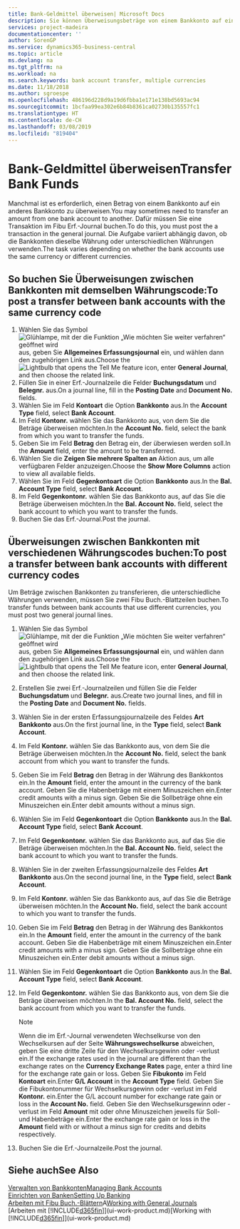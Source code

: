 ```yaml
---
title: Bank-Geldmittel überweisen| Microsoft Docs
description: Sie können Überweisungsbeträge von einem Bankkonto auf ein anders übertragen, einschliesslich verschiedene Währungen, indem Sie die Transaktion im Fibu Erf.-Journal buchen.
services: project-madeira
documentationcenter: ''
author: SorenGP
ms.service: dynamics365-business-central
ms.topic: article
ms.devlang: na
ms.tgt_pltfrm: na
ms.workload: na
ms.search.keywords: bank account transfer, multiple currencies
ms.date: 11/18/2018
ms.author: sgroespe
ms.openlocfilehash: 486196d228d9a19d6fbba1e171e138bd5693ac94
ms.sourcegitcommit: 1bcfaa99ea302e6b84b8361ca02730b135557fc1
ms.translationtype: HT
ms.contentlocale: de-CH
ms.lasthandoff: 03/08/2019
ms.locfileid: "819404"
---
```

# <a name="transfer-bank-funds"></a><span data-ttu-id="08457-103">Bank-Geldmittel überweisen</span><span class="sxs-lookup"><span data-stu-id="08457-103">Transfer Bank Funds</span></span>
<span data-ttu-id="08457-104">Manchmal ist es erforderlich, einen Betrag von einem Bankkonto auf ein anderes Bankkonto zu überweisen.</span><span class="sxs-lookup"><span data-stu-id="08457-104">You may sometimes need to transfer an amount from one bank account to another.</span></span> <span data-ttu-id="08457-105">Dafür müssen Sie eine Transaktion im Fibu Erf.-Journal buchen.</span><span class="sxs-lookup"><span data-stu-id="08457-105">To do this, you must post the a transaction in the general journal.</span></span> <span data-ttu-id="08457-106">Die Aufgabe variiert abhängig davon, ob die Bankkonten dieselbe Währung oder unterschiedlichen Währungen verwenden.</span><span class="sxs-lookup"><span data-stu-id="08457-106">The task varies depending on whether the bank accounts use the same currency or different currencies.</span></span>

## <a name="to-post-a-transfer-between-bank-accounts-with-the-same-currency-code"></a><span data-ttu-id="08457-107">So buchen Sie Überweisungen zwischen Bankkonten mit demselben Währungscode:</span><span class="sxs-lookup"><span data-stu-id="08457-107">To post a transfer between bank accounts with the same currency code</span></span>
1. <span data-ttu-id="08457-108">Wählen Sie das Symbol ![Glühlampe, mit der die Funktion „Wie möchten Sie weiter verfahren“ geöffnet wird](media/ui-search/search_small.png "Wie möchten Sie weiter verfahren?") aus, geben Sie **Allgemeines Erfassungsjournal** ein, und wählen dann den zugehörigen Link aus.</span><span class="sxs-lookup"><span data-stu-id="08457-108">Choose the ![Lightbulb that opens the Tell Me feature](media/ui-search/search_small.png "Tell me what you want to do") icon, enter **General Journal**, and then choose the related link.</span></span>
2. <span data-ttu-id="08457-109">Füllen Sie in einer Erf.-Journalzeile die Felder **Buchungsdatum** und **Belegnr.** aus.</span><span class="sxs-lookup"><span data-stu-id="08457-109">On a journal line, fill in the **Posting Date** and **Document No.** fields.</span></span>
3. <span data-ttu-id="08457-110">Wählen Sie im Feld **Kontoart** die Option **Bankkonto** aus.</span><span class="sxs-lookup"><span data-stu-id="08457-110">In the **Account Type** field, select **Bank Account**.</span></span>
4. <span data-ttu-id="08457-111">Im Feld **Kontonr.** wählen Sie das Bankkonto aus, von dem Sie die Beträge überweisen möchten.</span><span class="sxs-lookup"><span data-stu-id="08457-111">In the **Account No.** field, select the bank from which you want to transfer the funds.</span></span>
5. <span data-ttu-id="08457-112">Geben Sie im Feld **Betrag** den Betrag ein, der überwiesen werden soll.</span><span class="sxs-lookup"><span data-stu-id="08457-112">In the **Amount** field, enter the amount to be transferred.</span></span>
6. <span data-ttu-id="08457-113">Wählen Sie die **Zeigen Sie mehrere Spalten an** Aktion aus, um alle verfügbaren Felder anzuzeigen.</span><span class="sxs-lookup"><span data-stu-id="08457-113">Choose the **Show More Columns** action to view all available fields.</span></span>
7. <span data-ttu-id="08457-114">Wählen Sie im Feld **Gegenkontoart** die Option **Bankkonto** aus.</span><span class="sxs-lookup"><span data-stu-id="08457-114">In the **Bal. Account Type** field, select **Bank Account**.</span></span>
8. <span data-ttu-id="08457-115">Im Feld **Gegenkontonr.** wählen Sie das Bankkonto aus, auf das Sie die Beträge überweisen möchten.</span><span class="sxs-lookup"><span data-stu-id="08457-115">In the **Bal. Account No.** field, select the bank account to which you want to transfer the funds.</span></span>
9. <span data-ttu-id="08457-116">Buchen Sie das Erf.-Journal.</span><span class="sxs-lookup"><span data-stu-id="08457-116">Post the journal.</span></span>

## <a name="to-post-a-transfer-between-bank-accounts-with-different-currency-codes"></a><span data-ttu-id="08457-117">Überweisungen zwischen Bankkonten mit verschiedenen Währungscodes buchen:</span><span class="sxs-lookup"><span data-stu-id="08457-117">To post a transfer between bank accounts with different currency codes</span></span>
<span data-ttu-id="08457-118">Um Beträge zwischen Bankkonten zu transferieren, die unterschiedliche Währungen verwenden, müssen Sie zwei Fibu Buch.-Blattzeilen buchen.</span><span class="sxs-lookup"><span data-stu-id="08457-118">To transfer funds between bank accounts that use different currencies, you must post two general journal lines.</span></span>

1. <span data-ttu-id="08457-119">Wählen Sie das Symbol ![Glühlampe, mit der die Funktion „Wie möchten Sie weiter verfahren“ geöffnet wird](media/ui-search/search_small.png "Wie möchten Sie weiter verfahren?") aus, geben Sie **Allgemeines Erfassungsjournal** ein, und wählen dann den zugehörigen Link aus.</span><span class="sxs-lookup"><span data-stu-id="08457-119">Choose the ![Lightbulb that opens the Tell Me feature](media/ui-search/search_small.png "Tell me what you want to do") icon, enter **General Journal**, and then choose the related link.</span></span>
2. <span data-ttu-id="08457-120">Erstellen Sie zwei Erf.-Journalzeilen und füllen Sie die Felder **Buchungsdatum** und **Belegnr.** aus.</span><span class="sxs-lookup"><span data-stu-id="08457-120">Create two journal lines, and fill in the **Posting Date** and **Document No.** fields.</span></span>
3. <span data-ttu-id="08457-121">Wählen Sie in der ersten Erfassungsjournalzeile des Feldes **Art** **Bankkonto** aus.</span><span class="sxs-lookup"><span data-stu-id="08457-121">On the first journal line, in the **Type** field, select **Bank Account**.</span></span>
4. <span data-ttu-id="08457-122">Im Feld **Kontonr.** wählen Sie das Bankkonto aus, von dem Sie die Beträge überweisen möchten.</span><span class="sxs-lookup"><span data-stu-id="08457-122">In the **Account No.** field, select the bank account from which you want to transfer the funds.</span></span>
5. <span data-ttu-id="08457-123">Geben Sie im Feld **Betrag** den Betrag in der Währung des Bankkontos ein.</span><span class="sxs-lookup"><span data-stu-id="08457-123">In the **Amount** field, enter the amount in the currency of the bank account.</span></span> <span data-ttu-id="08457-124">Geben Sie die Habenbeträge mit einem Minuszeichen ein.</span><span class="sxs-lookup"><span data-stu-id="08457-124">Enter credit amounts with a minus sign.</span></span> <span data-ttu-id="08457-125">Geben Sie die Sollbeträge ohne ein Minuszeichen ein.</span><span class="sxs-lookup"><span data-stu-id="08457-125">Enter debit amounts without a minus sign.</span></span>
6. <span data-ttu-id="08457-126">Wählen Sie im Feld **Gegenkontoart** die Option **Bankkonto** aus.</span><span class="sxs-lookup"><span data-stu-id="08457-126">In the **Bal. Account Type** field, select **Bank Account**.</span></span>
7. <span data-ttu-id="08457-127">Im Feld **Gegenkontonr.** wählen Sie das Bankkonto aus, auf das Sie die Beträge überweisen möchten.</span><span class="sxs-lookup"><span data-stu-id="08457-127">In the **Bal. Account No.** field, select the bank account to which you want to transfer the funds.</span></span>
8. <span data-ttu-id="08457-128">Wählen Sie in der zweiten Erfassungsjournalzeile des Feldes **Art** **Bankkonto** aus.</span><span class="sxs-lookup"><span data-stu-id="08457-128">On the second journal line, in the **Type** field, select **Bank Account**.</span></span>
9. <span data-ttu-id="08457-129">Im Feld **Kontonr.** wählen Sie das Bankkonto aus, auf das Sie die Beträge überweisen möchten.</span><span class="sxs-lookup"><span data-stu-id="08457-129">In the **Account No.** field, select the bank account to which you want to transfer the funds.</span></span>
10. <span data-ttu-id="08457-130">Geben Sie im Feld **Betrag** den Betrag in der Währung des Bankkontos ein.</span><span class="sxs-lookup"><span data-stu-id="08457-130">In the **Amount** field, enter the amount in the currency of the bank account.</span></span> <span data-ttu-id="08457-131">Geben Sie die Habenbeträge mit einem Minuszeichen ein.</span><span class="sxs-lookup"><span data-stu-id="08457-131">Enter credit amounts with a minus sign.</span></span> <span data-ttu-id="08457-132">Geben Sie die Sollbeträge ohne ein Minuszeichen ein.</span><span class="sxs-lookup"><span data-stu-id="08457-132">Enter debit amounts without a minus sign.</span></span>
11. <span data-ttu-id="08457-133">Wählen Sie im Feld **Gegenkontoart** die Option **Bankkonto** aus.</span><span class="sxs-lookup"><span data-stu-id="08457-133">In the **Bal. Account Type** field, select **Bank Account**.</span></span>  
12. <span data-ttu-id="08457-134">Im Feld **Gegenkontonr.** wählen Sie das Bankkonto aus, von dem Sie die Beträge überweisen möchten.</span><span class="sxs-lookup"><span data-stu-id="08457-134">In the **Bal. Account No.** field, select the bank account from which you want to transfer the funds.</span></span>

    > [!NOTE]  
    > <span data-ttu-id="08457-135">Wenn die im Erf.-Journal verwendeten Wechselkurse von den Wechselkursen auf der Seite **Währungswechselkurse** abweichen, geben Sie eine dritte Zeile für den Wechselkursgewinn oder -verlust ein.</span><span class="sxs-lookup"><span data-stu-id="08457-135">If the exchange rates used in the journal are different than the exchange rates on the **Currency Exchange Rates** page, enter a third line for the exchange rate gain or loss.</span></span> <span data-ttu-id="08457-136">Geben Sie **Fibukonto** im Feld **Kontoart** ein.</span><span class="sxs-lookup"><span data-stu-id="08457-136">Enter **G/L Account** in the **Account Type** field.</span></span> <span data-ttu-id="08457-137">Geben Sie die Fibukontonummer für Wechselkursgewinn oder -verlust im Feld **Kontonr.** ein.</span><span class="sxs-lookup"><span data-stu-id="08457-137">Enter the G/L account number for exchange rate gain or loss in the **Account No.** field.</span></span> <span data-ttu-id="08457-138">Geben Sie den Wechselkursgewinn oder - verlust im Feld **Amount** mit oder ohne Minuszeichen jeweils für Soll- und Habenbeträge ein.</span><span class="sxs-lookup"><span data-stu-id="08457-138">Enter the exchange rate gain or loss in the **Amount** field with or without a minus sign for credits and debits respectively.</span></span>
13. <span data-ttu-id="08457-139">Buchen Sie die Erf.-Journalzeile.</span><span class="sxs-lookup"><span data-stu-id="08457-139">Post the journal.</span></span>

## <a name="see-also"></a><span data-ttu-id="08457-140">Siehe auch</span><span class="sxs-lookup"><span data-stu-id="08457-140">See Also</span></span>
[<span data-ttu-id="08457-141">Verwalten von Bankkonten</span><span class="sxs-lookup"><span data-stu-id="08457-141">Managing Bank Accounts</span></span>](bank-manage-bank-accounts.md)  
[<span data-ttu-id="08457-142">Einrichten von Banken</span><span class="sxs-lookup"><span data-stu-id="08457-142">Setting Up Banking</span></span>](bank-setup-banking.md)  
<span data-ttu-id="08457-143">[Arbeiten mit Fibu Buch.-Blättern](ui-work-general-journals.md)A</span><span class="sxs-lookup"><span data-stu-id="08457-143">[Working with General Journals](ui-work-general-journals.md)</span></span>  
<span data-ttu-id="08457-144">[Arbeiten mit [!INCLUDE[d365fin](includes/d365fin_md.md)]](ui-work-product.md)</span><span class="sxs-lookup"><span data-stu-id="08457-144">[Working with [!INCLUDE[d365fin](includes/d365fin_md.md)]](ui-work-product.md)</span></span>
